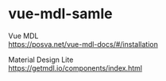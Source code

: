 # vue-mdl-samle

Vue MDL  
https://posva.net/vue-mdl-docs/#/installation

Material Design Lite  
https://getmdl.io/components/index.html